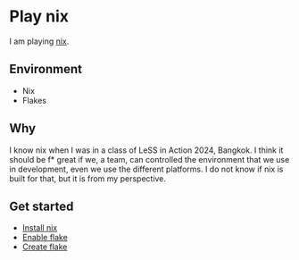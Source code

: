 # Play nix

I am playing [nix](https://nixos.org/).

## Environment

* Nix
* Flakes

## Why

I know nix when I was in a class of LeSS in Action 2024, Bangkok. I think it should be f* great if we, a team, can controlled the environment that we use in development, even we use the different platforms. I do not know if nix is built for that, but it is from my perspective.

## Get started

* [Install nix](./install_nix.md)
* [Enable flake](./enable_flake.md)
* [Create flake](./create_flake.md)
